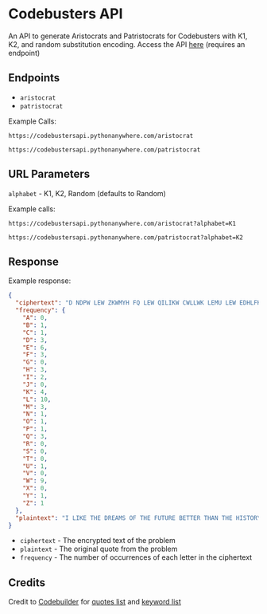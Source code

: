 # Codebusters API

An API to generate Aristocrats and Patristocrats for Codebusters with K1, K2, and random substitution
encoding. Access the API [here](https://codebustersapi.pythonanywhere.com) (requires an endpoint)

## Endpoints

* `aristocrat`
* `patristocrat`

Example Calls:

```
https://codebustersapi.pythonanywhere.com/aristocrat
```

```
https://codebustersapi.pythonanywhere.com/patristocrat
```

## URL Parameters

`alphabet` - K1, K2, Random (defaults to Random)

Example calls:

```
https://codebustersapi.pythonanywhere.com/aristocrat?alphabet=K1
```

```
https://codebustersapi.pythonanywhere.com/patristocrat?alphabet=K2
```

## Response

Example response:

```json
{
  "ciphertext": "D NDPW LEW ZKWMYH FQ LEW QILIKW CWLLWK LEMU LEW EDHLFKB FQ LEW OMHL.",
  "frequency": {
    "A": 0,
    "B": 1,
    "C": 1,
    "D": 3,
    "E": 6,
    "F": 3,
    "G": 0,
    "H": 3,
    "I": 2,
    "J": 0,
    "K": 4,
    "L": 10,
    "M": 3,
    "N": 1,
    "O": 1,
    "P": 1,
    "Q": 3,
    "R": 0,
    "S": 0,
    "T": 0,
    "U": 1,
    "V": 0,
    "W": 9,
    "X": 0,
    "Y": 1,
    "Z": 1
  },
  "plaintext": "I LIKE THE DREAMS OF THE FUTURE BETTER THAN THE HISTORY OF THE PAST."
}
```

* `ciphertext` - The encrypted text of the problem
* `plaintext` - The original quote from the problem
* `frequency` - The number of occurrences of each letter in the ciphertext

## Credits

Credit to [Codebuilder](https://github.com/AC01010/codebuilder) for [quotes list](quotes.txt) and
[keyword list](keywords.txt)

